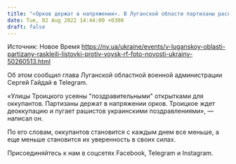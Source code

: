 ```yaml
---
title: "«Орков держат в напряжении». В Луганской области партизаны расклеили листовки против оккупантов — фото"
date: Tue, 02 Aug 2022 14:44:00 +0300
draft: false
---
```

Источник: Новое Время https://nv.ua/ukraine/events/v-luganskoy-oblasti-partizany-raskleili-listovki-protiv-voysk-rf-foto-novosti-ukrainy-50260513.html


Об этом сообщил глава Луганской областной военной администрации Сергей Гайдай в Telegram.

«Улицы Троицкого усеяны "поздравительными" открытками для оккупантов. Партизаны держат в напряжении орков. Троицкое ждет деоккупацию и пугает рашистов украинскими поздравлениями», — написал он.

По его словам, оккупантов становится с каждым днем все меньше, а еще меньше становится их уверенность в своих силах.

Присоединяйтесь к нам в соцсетях Facebook, Telegram и Instagram.
